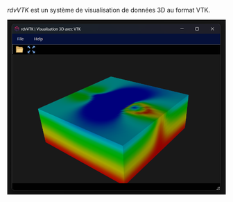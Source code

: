 _rdvVTK_ est un système de visualisation de données 3D au format VTK.

![rdvvtk.png](doc/rdvvtk.png)
